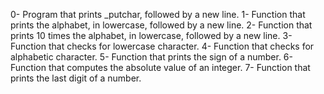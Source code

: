 0- Program that prints _putchar, followed by a new line.
1- Function that prints the alphabet, in lowercase, followed by a new line.
2- Function that prints 10 times the alphabet, in lowercase, followed by a new line.
3- Function that checks for lowercase character.
4- Function that checks for alphabetic character.
5- Function that prints the sign of a number.
6- Function that computes the absolute value of an integer.
7- Function that prints the last digit of a number.